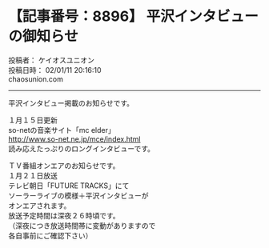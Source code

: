 # 【記事番号：8896】 平沢インタビューの御知らせ

投稿者： ケイオスユニオン  
投稿日時： 02/01/11 20:16:10  
chaosunion.com

---

平沢インタビュー掲載のお知らせです。  
  
１月１５日更新  
so-netの音楽サイト「mc elder」  
http://www.so-net.ne.jp/mce/index.html  
読み応えたっぷりのロングインタビューです。  
  
ＴＶ番組オンエアのお知らせです。  
１月２１日放送  
テレビ朝日「FUTURE TRACKS」にて  
ソーラーライブの模様＋平沢インタビューが  
オンエアされます。  
放送予定時間は深夜２６時頃です。  
（深夜につき放送時間帯に変動がありますので  
各自事前にご確認下さい）  
